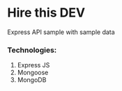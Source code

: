 # Hire this DEV 

Express API sample with sample data



### Technologies:

1. Express JS
2. Mongoose
3. MongoDB






